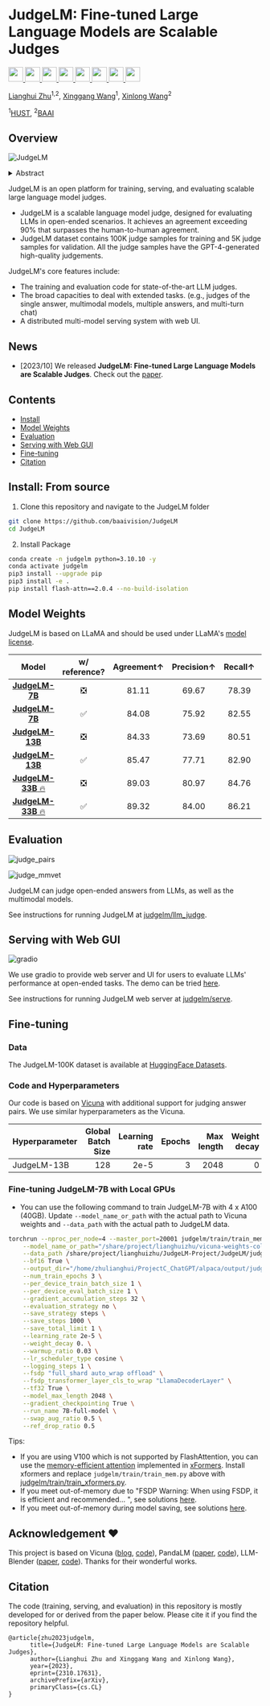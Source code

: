# JudgeLM: Fine-tuned Large Language Models are Scalable Judges


<a target="_blank" href="https://arxiv.org/abs/2310.17631">
<img style="height:22pt" src="https://img.shields.io/badge/-Paper-black?style=flat&logo=arxiv">
</a>
<a target="_blank" href="https://https://github.com/baaivision/JudgeLM">
<img style="height:22pt" src="https://img.shields.io/badge/-Code-green?style=flat&logo=github">
</a>
<a target="_blank" href="http://218.91.113.230:9004/">
<img style="height:22pt" src="https://img.shields.io/badge/🤖 Demo-20B2AA?style=flat">
</a>
<a target="_blank" href="https://huggingface.co/datasets/BAAI/JudgeLM-100K">
<img style="height:22pt" src="https://img.shields.io/badge/-🤗%20Dataset-red?style=flat">
</a>
<a target="_blank" href="https://huggingface.co/BAAI/JudgeLM-7B-v1.0">
<img style="height:22pt" src="https://img.shields.io/badge/-🤗%20Models (7B)-red?style=flat">
</a>
<a target="_blank" href="https://huggingface.co/BAAI/JudgeLM-13B-v1.0">
<img style="height:22pt" src="https://img.shields.io/badge/-🤗%20(13B)-red?style=flat">
</a>
<a target="_blank" href="https://huggingface.co/BAAI/JudgeLM-33B-v1.0">
<img style="height:22pt" src="https://img.shields.io/badge/-🤗%20(33B)-red?style=flat">
</a>
<a target="_blank" href="https://twitter.com/_akhaliq/status/1717718525958037799?s=61&t=Q73fac6D7gyJgMBfcxgPvA">
<img style="height:22pt" src="https://img.shields.io/badge/-Tweet-blue?style=flat&logo=twitter">
</a>
<br>

[Lianghui Zhu](https://github.com/Unrealluver)<sup>1,2</sup>, [Xinggang Wang](https://xwcv.github.io/)<sup>1</sup>, [Xinlong Wang](https://www.xloong.wang/)<sup>2</sup>
 
<sup>1</sup>[HUST](https://english.hust.edu.cn/), <sup>2</sup>[BAAI](https://www.baai.ac.cn/english.html)
 

## Overview

![JudgeLM](assets/judgelm_v1.1.png)

<details><summary>Abstract</summary> 
Evaluating Large Language Models (LLMs) in open-ended scenarios is challenging because existing benchmarks and metrics can not measure them comprehensively. To address this problem, we propose to fine-tune LLMs as scalable judges (JudgeLM) to evaluate LLMs efficiently and effectively in open-ended benchmarks. We first propose a comprehensive, large-scale, high-quality dataset containing task seeds, LLMs-generated answers, and GPT-4-generated judgments for fine-tuning high-performance judges, as well as a new benchmark for evaluating the judges. We train JudgeLM at different scales from 7B, 13B, to 33B parameters, and conduct a systematic analysis of its capabilities and behaviors. We then analyze the key biases in fine-tuning LLM as a judge and consider them as position bias, knowledge bias, and format bias. To address these issues, JudgeLM introduces a bag of techniques including swap augmentation, reference support, and reference drop, which clearly enhance the judge's performance. JudgeLM obtains the state-of-the-art judge performance on both the existing PandaLM benchmark and our proposed new benchmark. Our JudgeLM is efficient and the JudgeLM-7B only needs 3 mins to judge 5K samples with 8 A100 GPUs. JudgeLM obtains high agreement with the teacher judge, achieving an agreement exceeding 90% that even surpasses human-to-human agreement. JudgeLM also demonstrates extended capabilities in being judges of the single answer, multimodal models, multiple answers, and multi-turn chat.
</details>

JudgeLM is an open platform for training, serving, and evaluating scalable large language model judges.
- JudgeLM is a scalable language model judge, designed for evaluating LLMs in open-ended scenarios. It achieves an agreement exceeding 90\% that surpasses the human-to-human agreement.
- JudgeLM dataset contains 100K judge samples for training and 5K judge samples for validation. All the judge samples have the GPT-4-generated high-quality judgements.

JudgeLM's core features include:
- The training and evaluation code for state-of-the-art LLM judges. 
- The broad capacities to deal with extended tasks. (e.g., judges of the single answer, multimodal models,
multiple answers, and multi-turn chat)
- A distributed multi-model serving system with web UI.

## News
- [2023/10] We released **JudgeLM: Fine-tuned Large Language Models are Scalable Judges**. Check out the [paper](https://arxiv.org/abs/2310.17631).


## Contents
- [Install](#install)
- [Model Weights](#model-weights)
- [Evaluation](#evaluation)
- [Serving with Web GUI](#serving-with-web-gui)
- [Fine-tuning](#fine-tuning)
- [Citation](#citation)

## Install: From source

1. Clone this repository and navigate to the JudgeLM folder
```bash
git clone https://github.com/baaivision/JudgeLM
cd JudgeLM
```

2. Install Package
```bash
conda create -n judgelm python=3.10.10 -y
conda activate judgelm
pip3 install --upgrade pip 
pip3 install -e .
pip install flash-attn==2.0.4 --no-build-isolation
```

## Model Weights
JudgeLM is based on LLaMA and should be used under LLaMA's [model license](https://github.com/facebookresearch/llama/blob/main/LICENSE).

|                               Model                                | w/ reference? | Agreement↑ | Precision↑ | Recall↑ |  F1↑  | Consistency↑ |
|:------------------------------------------------------------------:|:-------------:|:----------:|:----------:|:-------:|:-----:|:------------:|
|   [**JudgeLM-7B**](https://huggingface.co/BAAI/JudgeLM-7B-v1.0)    |       ❎       |   81.11    |   69.67    |  78.39  | 72.21 |    83.57     |
|   [**JudgeLM-7B**](https://huggingface.co/BAAI/JudgeLM-7B-v1.0)    |       ✅       |   84.08    |   75.92    |  82.55  | 78.28 |    84.46     |
|  [**JudgeLM-13B**](https://huggingface.co/BAAI/JudgeLM-13B-v1.0)   |       ❎       |   84.33    |   73.69    |  80.51  | 76.17 |    85.01     |
|  [**JudgeLM-13B**](https://huggingface.co/BAAI/JudgeLM-13B-v1.0)   |       ✅       |   85.47    |   77.71    |  82.90  | 79.77 |    87.23     |
| [**JudgeLM-33B** 🔥](https://huggingface.co/BAAI/JudgeLM-33B-v1.0) |       ❎       |   89.03    |   80.97    |  84.76  | 82.64 |    91.36     |
|                       [**JudgeLM-33B** 🔥](https://huggingface.co/BAAI/JudgeLM-33B-v1.0)                       |       ✅       |   89.32    |   84.00    |  86.21  | 84.98 |    92.37     |



## Evaluation


![judge_pairs](assets/judge_pairs_v1.0.png)


![judge_mmvet](assets/mmvet_v1.0.png)


JudgeLM can judge open-ended answers from LLMs, as well as the multimodal models.

See instructions for running JudgeLM at [judgelm/llm_judge](judgelm/llm_judge).

## Serving with Web GUI

![gradio](assets/gradio_v1.1.png)

We use gradio to provide web server and UI for users to evaluate LLMs' performance at open-ended tasks.
The demo can be tried [here](http://218.91.113.230:9004/).

See instructions for running JudgeLM web server at [judgelm/serve](judgelm/serve).

## Fine-tuning
### Data

The JudgeLM-100K dataset is available at [HuggingFace Datasets](https://huggingface.co/datasets/BAAI/JudgeLM-100K).

### Code and Hyperparameters
Our code is based on [Vicuna](https://github.com/lm-sys/FastChat) with additional support for judging answer pairs.
We use similar hyperparameters as the Vicuna.

| Hyperparameter | Global Batch Size | Learning rate | Epochs | Max length | Weight decay |
| --- | ---: | ---: | ---: | ---: | ---: |
| JudgeLM-13B | 128 | 2e-5 | 3 | 2048 | 0 |

### Fine-tuning JudgeLM-7B with Local GPUs


- You can use the following command to train JudgeLM-7B with 4 x A100 (40GB). Update `--model_name_or_path` with the actual path to Vicuna weights and `--data_path` with the actual path to JudgeLM data.
```bash
torchrun --nproc_per_node=4 --master_port=20001 judgelm/train/train_mem.py \
    --model_name_or_path="/share/project/lianghuizhu/vicuna-weights-collection-v1.3/vicuna-7b-v1.3" \
    --data_path /share/project/lianghuizhu/JudgeLM-Project/JudgeLM/judgelm/data/JudgeLM/judgelm_train_100k.jsonl \
    --bf16 True \
    --output_dir="/home/zhulianghui/ProjectC_ChatGPT/alpaca/output/judgelm-debug-evaluator" \
    --num_train_epochs 3 \
    --per_device_train_batch_size 1 \
    --per_device_eval_batch_size 1 \
    --gradient_accumulation_steps 32 \
    --evaluation_strategy no \
    --save_strategy steps \
    --save_steps 1000 \
    --save_total_limit 1 \
    --learning_rate 2e-5 \
    --weight_decay 0. \
    --warmup_ratio 0.03 \
    --lr_scheduler_type cosine \
    --logging_steps 1 \
    --fsdp "full_shard auto_wrap offload" \
    --fsdp_transformer_layer_cls_to_wrap "LlamaDecoderLayer" \
    --tf32 True \
    --model_max_length 2048 \
    --gradient_checkpointing True \
    --run_name 7B-full-model \
    --swap_aug_ratio 0.5 \
    --ref_drop_ratio 0.5
```

Tips:
- If you are using V100 which is not supported by FlashAttention, you can use the [memory-efficient attention](https://arxiv.org/abs/2112.05682) implemented in [xFormers](https://github.com/facebookresearch/xformers). Install xformers and replace `judgelm/train/train_mem.py` above with [judgelm/train/train_xformers.py](judgelm/train/train_xformers.py).
- If you meet out-of-memory due to "FSDP Warning: When using FSDP, it is efficient and recommended... ", see solutions [here](https://github.com/huggingface/transformers/issues/24724#issuecomment-1645189539).
- If you meet out-of-memory during model saving, see solutions [here](https://github.com/pytorch/pytorch/issues/98823).

## Acknowledgement :heart:
This project is based on Vicuna ([blog](https://vicuna.lmsys.org), [code](https://github.com/lm-sys/FastChat)), PandaLM ([paper](https://arxiv.org/abs/2306.05087), [code](https://github.com/WeOpenML/PandaLM)), LLM-Blender ([paper](https://arxiv.org/abs/2306.02561), [code](https://github.com/yuchenlin/LLM-Blender)). Thanks for their wonderful works.


## Citation
The code (training, serving, and evaluation) in this repository is mostly developed for or derived from the paper below.
Please cite it if you find the repository helpful.

```
@article{zhu2023judgelm,
      title={JudgeLM: Fine-tuned Large Language Models are Scalable Judges}, 
      author={Lianghui Zhu and Xinggang Wang and Xinlong Wang},
      year={2023},
      eprint={2310.17631},
      archivePrefix={arXiv},
      primaryClass={cs.CL}
}
```
